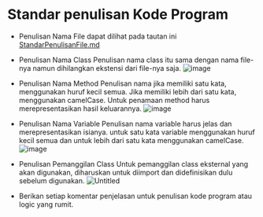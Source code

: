 # Standar penulisan Kode Program

- Penulisan Nama File dapat dilihat pada tautan ini [StandarPenulisanFile.md](StandarPenulisanFile.md)


- Penulisan Nama Class
Penulisan nama class itu sama dengan nama file-nya namun dihilangkan ekstensi dari file-nya saja.
![image](https://user-images.githubusercontent.com/77718626/208190793-f912527a-32fa-4763-aead-df1395c80057.png)

- Penulisan Nama Method
Penulisan nama jika memiliki satu kata, menggunakan huruf kecil semua. Jika memiliki lebih dari satu kata, menggunakan camelCase. Untuk penamaan method harus merepresentasikan hasil keluarannya.
![image](https://user-images.githubusercontent.com/77718626/208191386-86dde7de-6af0-4a79-a78d-0bb69f5fc508.png)

- Penulisan Nama Variable
Penulisan nama variable harus jelas dan merepresentasikan isianya. untuk satu kata variable menggunakan huruf kecil semua dan untuk lebih dari satu kata menggunakan camelCase.
![image](https://user-images.githubusercontent.com/77718626/208192037-05ec7e25-06ec-4628-ab4c-3f6ee46be717.png)

- Penulisan Pemanggilan Class
Untuk pemanggilan class eksternal yang akan digunakan, diharuskan untuk diimport dan didefinisikan dulu sebelum digunakan.
![Untitled](https://user-images.githubusercontent.com/77718626/208193582-67b1551b-2bd8-43cd-b1b2-3239325acb93.png)

- Berikan setiap komentar penjelasan untuk penulisan kode program atau logic yang rumit.
